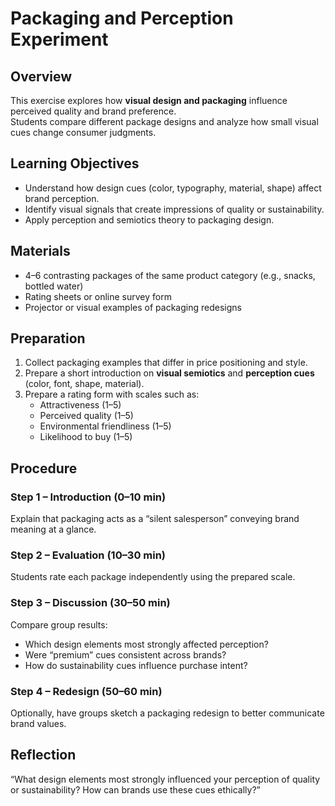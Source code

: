 # Packaging and Perception Experiment

## Overview
This exercise explores how **visual design and packaging** influence perceived quality and brand preference.  
Students compare different package designs and analyze how small visual cues change consumer judgments.

## Learning Objectives
- Understand how design cues (color, typography, material, shape) affect brand perception.  
- Identify visual signals that create impressions of quality or sustainability.  
- Apply perception and semiotics theory to packaging design.

## Materials
- 4–6 contrasting packages of the same product category (e.g., snacks, bottled water)  
- Rating sheets or online survey form  
- Projector or visual examples of packaging redesigns  

## Preparation
1. Collect packaging examples that differ in price positioning and style.  
2. Prepare a short introduction on **visual semiotics** and **perception cues** (color, font, shape, material).  
3. Prepare a rating form with scales such as:
   - Attractiveness (1–5)  
   - Perceived quality (1–5)  
   - Environmental friendliness (1–5)  
   - Likelihood to buy (1–5)

## Procedure
### Step 1 – Introduction (0–10 min)
Explain that packaging acts as a “silent salesperson” conveying brand meaning at a glance.

### Step 2 – Evaluation (10–30 min)
Students rate each package independently using the prepared scale.

### Step 3 – Discussion (30–50 min)
Compare group results:
- Which design elements most strongly affected perception?  
- Were “premium” cues consistent across brands?  
- How do sustainability cues influence purchase intent?

### Step 4 – Redesign (50–60 min)
Optionally, have groups sketch a packaging redesign to better communicate brand values.

## Reflection
“What design elements most strongly influenced your perception of quality or sustainability? How can brands use these cues ethically?”
